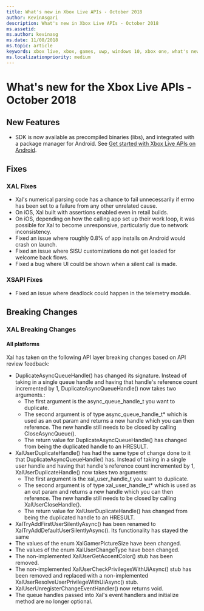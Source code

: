 ```yaml
---
title: What's new in Xbox Live APIs - October 2018
author: KevinAsgari
description: What's new in Xbox Live APIs - October 2018
ms.assetid: 
ms.author: kevinasg
ms.date: 11/08/2018
ms.topic: article
keywords: xbox live, xbox, games, uwp, windows 10, xbox one, what's new, october 2018
ms.localizationpriority: medium
---
```


# What's new for the Xbox Live APIs - October 2018


## New Features

- SDK is now available as precompiled binaries (libs), and integrated with a package manager for Android.
  See [Get started with Xbox Live APIs on Android](../get-started-with-ios-android/android-get-started-with-xsapi.md).


## Fixes

### XAL Fixes
- Xal's numerical parsing code has a chance to fail unnecessarily if errno has been set to a failure from any other unrelated cause.
- On iOS, Xal built with assertions enabled even in retail builds.
- On iOS, depending on how the calling app set up their work loop, it was possible for Xal to become unresponsive, particularly due to network inconsistency.
- Fixed an issue where roughly 0.8% of app installs on Android would crash on launch.
- Fixed an issue where SISU customizations do not get loaded for welcome back flows.
- Fixed a bug where UI could be shown when a silent call is made.

### XSAPI Fixes
- Fixed an issue where deadlock could happen in the telemetry module.

## Breaking Changes

### XAL Breaking Changes

#### All platforms
Xal has taken on the following API layer breaking changes based on API review feedback:
- DuplicateAsyncQueueHandle() has changed its signature. Instead of taking in a single queue handle and having that handle's reference count incremented by 1, DuplicateAsyncQueueHandle() now takes two arguments.:
    - The first argument is the async_queue_handle_t you want to duplicate.
    - The second argument is of type async_queue_handle_t* which is used as an out param and returns a new handle which you can then reference. The new handle still needs to be closed by calling CloseAsyncQueue().
    - The return value for DuplicateAsyncQueueHandle() has changed from being the duplicated handle to an HRESULT.
- XalUserDuplicateHandle() has had the same type of change done to it that DuplicateAsyncQueueHandle() has. Instead of taking in a single user handle and having that handle's reference count incremented by 1, XalUserDuplicateHandle() now takes two arguments:
    - The first argument is the xal_user_handle_t you want to duplicate.
    - The second argument is of type xal_user_handle_t* which is used as an out param and returns a new handle which you can then reference. The new handle still needs to be closed by calling XalUserCloseHandle().
    - The return value for XalUserDuplicateHandle() has changed from being the duplicated handle to an HRESULT.
- XalTryAddFirstUserSilentlyAsync() has been renamed to XalTryAddDefaultUserSilentlyAsync(). Its functionality has stayed the same
- The values of the enum XalGamerPictureSize have been changed.
- The values of the enum XalUserChangeType have been changed.
- The non-implemented XalUserGetAccentColor() stub has been removed.
- The non-implemented XalUserCheckPrivilegesWithUiAsync() stub has been removed and replaced with a non-implemented XalUserResolveUserPrivilegeWithUiAsync() stub.
- XalUserUnregisterChangeEventHandler() now returns void.
- The queue handles passed into Xal's event handlers and initialize method are no longer optional.

